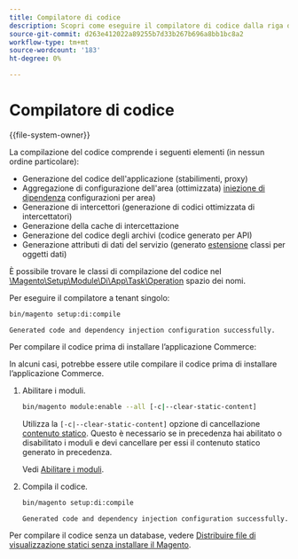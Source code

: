 ```yaml
---
title: Compilatore di codice
description: Scopri come eseguire il compilatore di codice dalla riga di comando.
source-git-commit: d263e412022a89255b7d33b267b696a8bb1bc8a2
workflow-type: tm+mt
source-wordcount: '183'
ht-degree: 0%

---
```



# Compilatore di codice

{{file-system-owner}}

La compilazione del codice comprende i seguenti elementi (in nessun ordine particolare):

- Generazione del codice dell&#39;applicazione (stabilimenti, proxy)
- Aggregazione di configurazione dell&#39;area (ottimizzata) [iniezione di dipendenza](https://glossary.magento.com/dependency-injection) configurazioni per area)
- Generazione di intercettori (generazione di codici ottimizzata di intercettatori)
- Generazione della cache di intercettazione
- Generazione del codice degli archivi (codice generato per API)
- Generazione attributi di dati del servizio (generato [estensione](https://glossary.magento.com/extension) classi per oggetti dati)

È possibile trovare le classi di compilazione del codice nel [\Magento\Setup\Module\Di\App\Task\Operation][operation] spazio dei nomi.

Per eseguire il compilatore a tenant singolo:

```bash
bin/magento setup:di:compile
```

```terminal
Generated code and dependency injection configuration successfully.
```

Per compilare il codice prima di installare l’applicazione Commerce:

In alcuni casi, potrebbe essere utile compilare il codice prima di installare l’applicazione Commerce.

1. Abilitare i moduli.

   ```bash
   bin/magento module:enable --all [-c|--clear-static-content]
   ```

   Utilizza la `[-c|--clear-static-content]` opzione di cancellazione [contenuto statico](https://glossary.magento.com/static-content). Questo è necessario se in precedenza hai abilitato o disabilitato i moduli e devi cancellare per essi il contenuto statico generato in precedenza.

   Vedi [Abilitare i moduli](../../installation/tutorials/manage-modules.md).

1. Compila il codice.

   ```bash
   bin/magento setup:di:compile
   ```

   ```terminal
   Generated code and dependency injection configuration successfully.
   ```

Per compilare il codice senza un database, vedere [Distribuire file di visualizzazione statici senza installare il Magento](../cli/static-view-file-deployment.md).

<!-- link definitions -->

[operation]: https://github.com/magento/magento2/blob/2.4/setup/src/Magento/Setup/Module/Di/App/Task/Operation
